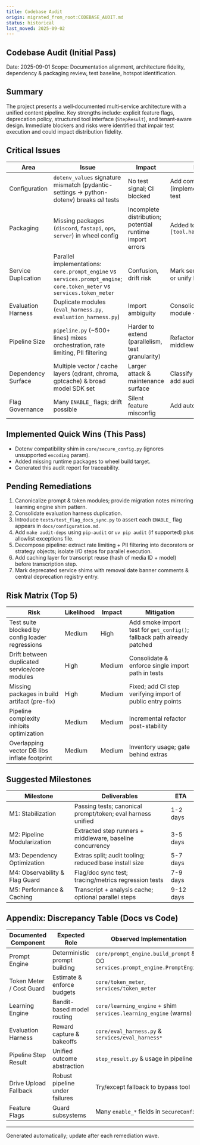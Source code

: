 ```yaml
---
title: Codebase Audit
origin: migrated_from_root:CODEBASE_AUDIT.md
status: historical
last_moved: 2025-09-02
---
```


## Codebase Audit (Initial Pass)

Date: 2025-09-01
Scope: Documentation alignment, architecture fidelity, dependency & packaging review, test baseline, hotspot identification.

## Summary

The project presents a well‑documented multi‑service architecture with a unified content pipeline. Key strengths include: explicit feature flags, deprecation policy, structured tool interface (`StepResult`), and tenant‑aware design. Immediate blockers and risks were identified that impair test execution and could impact distribution fidelity.

## Critical Issues

| Area | Issue | Impact | Recommendation | Priority |
|------|-------|--------|----------------|----------|
| Configuration | `dotenv_values` signature mismatch (pydantic-settings -> python-dotenv) breaks *all* tests | No test signal; CI blocked | Add compatibility shim (implemented) & assert in a smoke test | High |
| Packaging | Missing packages (`discord`, `fastapi`, `ops`, `server`) in wheel config | Incomplete distribution; potential runtime import errors | Added to `[tool.hatch.build.targets.wheel]` | High |
| Service Duplication | Parallel implementations: `core.prompt_engine` vs `services.prompt_engine`; `core.token_meter` vs `services.token_meter` | Confusion, drift risk | Mark service versions deprecated or unify behind re-exports | High |
| Evaluation Harness | Duplicate modules (`eval_harness.py`, `evaluation_harness.py`) | Import ambiguity | Consolidate to single canonical module + deprecation notice | Medium |
| Pipeline Size | `pipeline.py` (~500+ lines) mixes orchestration, rate limiting, PII filtering | Harder to extend (parallelism, test granularity) | Refactor into step executors + middleware | Medium |
| Dependency Surface | Multiple vector / cache layers (qdrant, chroma, gptcache) & broad model SDK set | Larger attack & maintenance surface | Classify as extras; prune unused; add audit | Medium |
| Flag Governance | Many `ENABLE_` flags; drift possible | Silent feature misconfig | Add automated flag/doc sync test | Medium |

## Implemented Quick Wins (This Pass)

- Dotenv compatibility shim in `core/secure_config.py` (ignores unsupported `encoding` param).
- Added missing runtime packages to wheel build target.
- Generated this audit report for traceability.

## Pending Remediations

1. Canonicalize prompt & token modules; provide migration notes mirroring learning engine shim pattern.
1. Consolidate evaluation harness duplication.
1. Introduce `tests/test_flag_docs_sync.py` to assert each `ENABLE_` flag appears in `docs/configuration.md`.
1. Add `make audit-deps` using `pip-audit` or `uv pip audit` (if supported) plus allowlist exceptions file.
1. Decompose pipeline: extract rate limiting + PII filtering into decorators or strategy objects; isolate I/O steps for parallel execution.
1. Add caching layer for transcript reuse (hash of media ID + model) before transcription step.
1. Mark deprecated service shims with removal date banner comments & central deprecation registry entry.

## Risk Matrix (Top 5)

| Risk | Likelihood | Impact | Mitigation |
|------|------------|--------|------------|
| Test suite blocked by config loader regressions | Medium | High | Add smoke import test for `get_config()`; fallback path already patched |
| Drift between duplicated service/core modules | High | Medium | Consolidate & enforce single import path in tests |
| Missing packages in build artifact (pre-fix) | High | Medium | Fixed; add CI step verifying import of public entry points |
| Pipeline complexity inhibits optimization | Medium | Medium | Incremental refactor post-stability |
| Overlapping vector DB libs inflate footprint | Medium | Medium | Inventory usage; gate behind extras |

## Suggested Milestones

| Milestone | Deliverables | ETA |
|-----------|--------------|-----|
| M1: Stabilization | Passing tests; canonical prompt/token; eval harness unified | 1-2 days |
| M2: Pipeline Modularization | Extracted step runners + middleware, baseline concurrency | 3-5 days |
| M3: Dependency Optimization | Extras split; audit tooling; reduced base install size | 5-7 days |
| M4: Observability & Flag Guard | Flag/doc sync test; tracing/metrics regression tests | 7-9 days |
| M5: Performance & Caching | Transcript + analysis cache; optional parallel steps | 9-12 days |

## Appendix: Discrepancy Table (Docs vs Code)

| Documented Component | Expected Role | Observed Implementation | Status |
|----------------------|--------------|-------------------------|--------|
| Prompt Engine | Deterministic prompt building | `core/prompt_engine.build_prompt` & OO `services.prompt_engine.PromptEngine` | Dual (needs consolidation) |
| Token Meter / Cost Guard | Estimate & enforce budgets | `core/token_meter`, `services/token_meter` | Dual (needs consolidation) |
| Learning Engine | Bandit-based model routing | `core/learning_engine` + shim `services.learning_engine` (warns) | Properly deprecated |
| Evaluation Harness | Reward capture & bakeoffs | `core/eval_harness.py` & `services/eval_harness*` | Duplicate naming |
| Pipeline Step Result | Unified outcome abstraction | `step_result.py` & usage in pipeline | Aligned |
| Drive Upload Fallback | Robust pipeline under failures | Try/except fallback to bypass tool | Aligned |
| Feature Flags | Guard subsystems | Many `enable_*` fields in `SecureConfig` | Present; sync unverified |

---
Generated automatically; update after each remediation wave.
